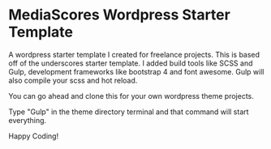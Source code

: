 # MediaScores Wordpress Starter Template
A wordpress starter template I created for freelance projects.  This is based off of the underscores starter template. I added build tools like SCSS and Gulp, development frameworks like bootstrap 4 and font awesome.  Gulp will also compile your scss and hot reload.  

You can go ahead and clone this for your own wordpress theme projects.  
  
 Type "Gulp" in the theme directory terminal and that command will start everything.  
 
 Happy Coding!
